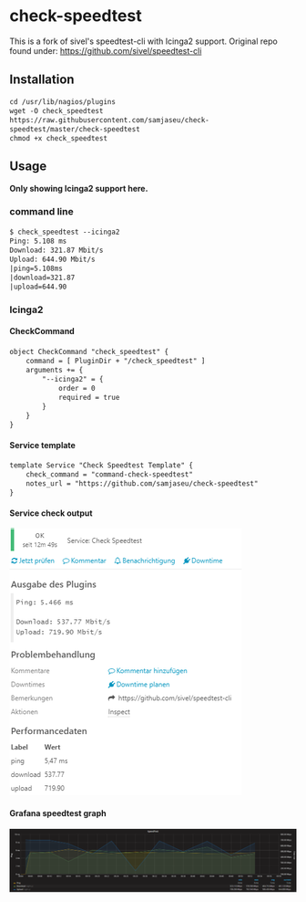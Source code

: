 # check-speedtest

This is a fork of sivel's speedtest-cli with Icinga2 support.
Original repo found under: https://github.com/sivel/speedtest-cli


## Installation
```
cd /usr/lib/nagios/plugins
wget -O check_speedtest https://raw.githubusercontent.com/samjaseu/check-speedtest/master/check-speedtest
chmod +x check_speedtest
```


## Usage
**Only showing Icinga2 support here.**


### command line
```
$ check_speedtest --icinga2
Ping: 5.108 ms
Download: 321.87 Mbit/s
Upload: 644.90 Mbit/s
|ping=5.108ms
|download=321.87
|upload=644.90
```


### Icinga2

#### CheckCommand
```
object CheckCommand "check_speedtest" {
    command = [ PluginDir + "/check_speedtest" ]
    arguments += {
        "--icinga2" = {
            order = 0
            required = true
        }
    }
}
```

#### Service template
```
template Service "Check Speedtest Template" {
    check_command = "command-check-speedtest"
    notes_url = "https://github.com/samjaseu/check-speedtest"
}
```

#### Service check output
![Speedtest service check output](speedtest-service-check-output.png)

#### Grafana speedtest graph
![Grafana speedtest graph](grafana-speedtest-graph.png)
